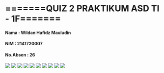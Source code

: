 # =======QUIZ 2 PRAKTIKUM ASD TI - 1F=======

#### **Nama      : Wildan Hafidz Mauludin** 
#### **NIM       : 2141720007** 
#### **No.Absen  : 26** 

<img src="Images/1.PNG">

<img src="Images/2.PNG">

<img src="Images/3.PNG">

<img src="Images/4.PNG">

<img src="Images/5.PNG">

<img src="Images/6.PNG">

<img src="Images/7.PNG">

<img src="Images/8.PNG">

<img src="Images/9.PNG">

<img src="Images/10.PNG">